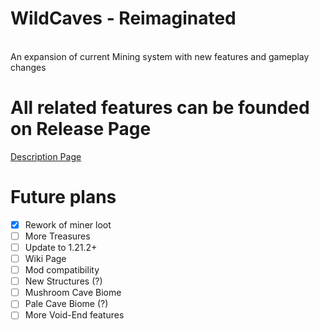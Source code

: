 # WildCaves - Reimaginated
<br>
An expansion of current Mining system with new features and gameplay changes
<br>

# All related features can be founded on Release Page 
[Description Page](https://legacy.curseforge.com/minecraft/mc-mods/wild-caves)

# Future plans
- [x] Rework of miner loot
- [ ] More Treasures
- [ ] Update to 1.21.2+
- [ ] Wiki Page
- [ ] Mod compatibility
- [ ] New Structures (?)
- [ ] Mushroom Cave Biome
- [ ] Pale Cave Biome (?)
- [ ] More Void-End features
